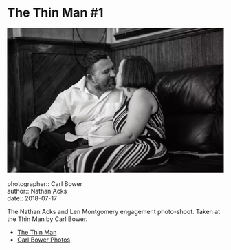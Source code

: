 # The Thin Man #1

![Nathan and Len sitting in the back corner of the Thin Man](assets/2018-07-17-set-1-the-thin-man-01.webp)

photographer:: Carl Bower  
author:: Nathan Acks  
date:: 2018-07-17

The Nathan Acks and Len Montgomery engagement photo-shoot. Taken at the Thin Man by Carl Bower.

* [The Thin Man](http://www.thinmantavern.com)
* [Carl Bower Photos](https://carlbowerphotos.com)
